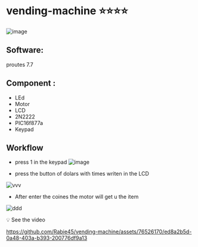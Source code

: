 # vending-machine ⭐️⭐️⭐️⭐️
![image](https://github.com/Rabie45/vending-machine/assets/76526170/a0b492c8-bc61-4e69-9bec-26c3ca87653e)

## Software:
proutes 7.7

## Component :
  - LEd
  - Motor 
  - LCD 
  - 2N2222
  - PIC16f877a
  - Keypad
    
## Workflow 

   - press 1 in the keypad
![image](https://github.com/Rabie45/vending-machine/assets/76526170/64224442-478b-4e7b-809b-1f303d40185f)

   - press the button of dolars with times writen in the LCD
  
  ![vvv](https://github.com/Rabie45/vending-machine/assets/76526170/9aabf447-3665-488a-9138-e6d3e296e306)

   - After enter the coines the motor will get u the item
     
![ddd](https://github.com/Rabie45/vending-machine/assets/76526170/b129f62b-8f21-4635-8b6e-054f363fdbcc)


 💡 See the video 
 
https://github.com/Rabie45/vending-machine/assets/76526170/ed8a2b5d-0a48-403a-b393-200776df9a13

